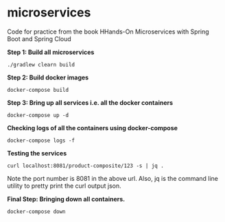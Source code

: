 # microservices
Code for practice from the book HHands-On Microservices with Spring Boot and Spring Cloud

**Step 1: Build all microservices**

`./gradlew clearn build`

**Step 2: Build docker images**

`docker-compose build`

**Step 3: Bring up all services i.e. all the docker containers**

`docker-compose up -d`

**Checking logs of all the containers using docker-compose**

`docker-compose logs -f`

**Testing the services**

`curl localhost:8081/product-composite/123 -s | jq .`

Note the port number is 8081 in the above url.
Also, jq is the command line utility to pretty print the curl output json.


**Final Step: Bringing down all containers.**

`docker-compose down`
